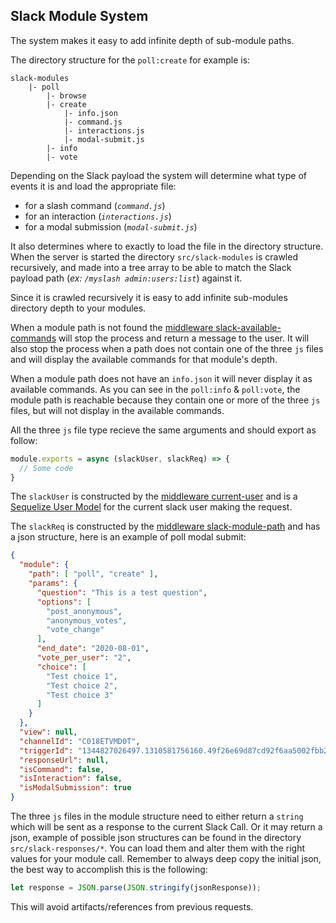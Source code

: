 ## Slack Module System
The system makes it easy to add infinite depth of sub-module paths.

The directory structure for the `poll:create` for example is:
```
slack-modules
    |- poll
        |- browse
        |- create
            |- info.json
            |- command.js
            |- interactions.js
            |- modal-submit.js
        |- info
        |- vote
```

Depending on the Slack payload the system will determine what type 
of events it is and load the appropriate file:
- for a slash command (_`command.js`_)
- for an interaction (_`interactions.js`_)
- for a modal submission (_`modal-submit.js`_)

It also determines where to exactly to load the file in the directory structure. When
the server is started the directory `src/slack-modules` is crawled recursively, and made into a tree
array to be able to match the Slack payload path (_ex: `/myslash admin:users:list`_) against it.

Since it is crawled recursively it is easy to add infinite sub-modules directory depth to your modules.

When a module path is not found the [middleware slack-available-commands](../middlewares/README.md)
will stop the process and return a message to the user. It will also stop the process when
a path does not contain one of the three `js` files and will display the available commands
for that module's depth.

When a module path does not have an `info.json` it will never display it as available commands.
As you can see in the `poll:info` & `poll:vote`, the module path is reachable because they
contain one or more of the three `js` files, but will not display in the available commands.

All the three `js` file type recieve the same arguments and should export as follow:
```javascript
module.exports = async (slackUser, slackReq) => {
  // Some code
}
```

The `slackUser` is constructed by the [middleware current-user](../middlewares/README.md) and is a 
[Sequelize User Model](../../sequelize/README.md) for the current slack user making the request.

The `slackReq` is constructed by the [middleware slack-module-path](../middlewares/README.md) 
and has a json structure, here is an example of poll modal submit:
```json
{
  "module": {
    "path": [ "poll", "create" ],
    "params": {
      "question": "This is a test question",
      "options": [
        "post_anonymous",
        "anonymous_votes",
        "vote_change"
      ],
      "end_date": "2020-08-01",
      "vote_per_user": "2",
      "choice": [
        "Test choice 1",
        "Test choice 2",
        "Test choice 3"
      ]
    }
  },
  "view": null,
  "channelId": "C018ETVMD0T",
  "triggerId": "1344827026497.1310581756160.49f26e69d87cd92f6aa5002fbb290588",
  "responseUrl": null,
  "isCommand": false,
  "isInteraction": false,
  "isModalSubmission": true
}
```

The three `js` files in the module structure need to either return a `string` which will be sent as a
response to the current Slack Call. Or it may return a json, example of possible json structures can be
found in the directory `src/slack-responses/*`. You can load them and alter them with the 
right values for your module call. Remember to always deep copy the initial json,
the best way to accomplish this is the following:
```javascript
let response = JSON.parse(JSON.stringify(jsonResponse));
```
This will avoid artifacts/references from previous requests.

